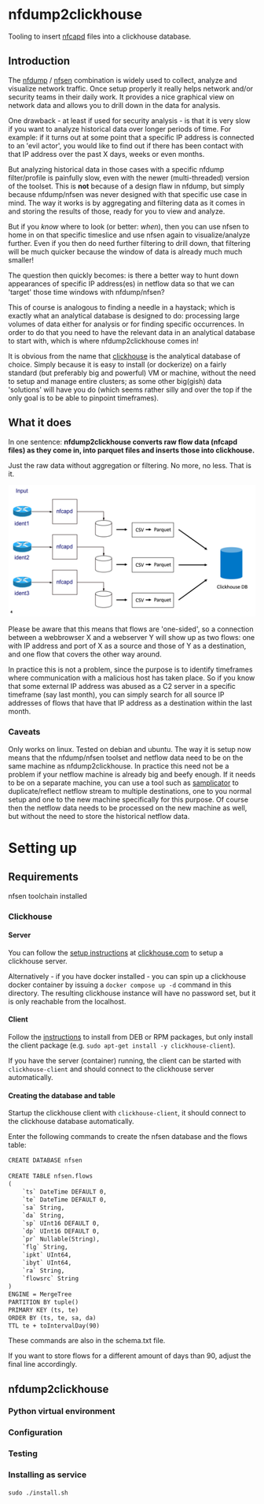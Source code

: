 # nfdump2clickhouse

Tooling to insert [nfcapd](https://github.com/phaag/nfdump) files into a clickhouse database.

## Introduction
The [nfdump](https://github.com/phaag/nfdump) / [nfsen](https://github.com/phaag/nfsen) combination is widely used to collect, analyze and visualize network traffic. 
Once setup properly it really helps network and/or security teams in their daily work. 
It provides a nice graphical view on network data and allows you to drill down in the data for analysis.

One drawback - at least if used for security analysis - is that it is very slow if you want to analyze historical data over longer periods of time. 
For example: if it turns out at some point that a specific IP address is connected to an 'evil actor', you would like to find out if there has been contact with that IP address over the past X days, weeks or even months. 

But analyzing historical data in those cases with a specific nfdump filter/profile is painfully slow, even with the newer (multi-threaded) version of the toolset. 
This is **not** because of a design flaw in nfdump, but simply because nfdump/nfsen was never designed with that specific use case in mind. The way it works is by aggregating and filtering data as it comes in and storing the results of those, ready for you to view and analyze.  

But if you *know* where to look (or better: *when*), then you can use nfsen to home in on that specific timeslice and use nfsen again to visualize/analyze further. Even if you then do need further filtering to drill down, that filtering will be much quicker because the window of data is already much much smaller!

The question then quickly becomes: is there a better way to hunt down appearances of specific IP address(es) in netflow data so that we can 'target' those time windows with nfdump/nfsen? 

This of course is analogous to finding a needle in a haystack; which is exactly what an analytical database is designed to do: processing large volumes of data either for analysis or for finding specific occurrences. 
In order to do that you need to have the relevant data in an analytical database to start with, which is where nfdump2clickhouse comes in!

It is obvious from the name that [clickhouse](https://clickhouse.com/#getting_started) is the analytical database of choice. Simply because it is easy to install (or dockerize) on a fairly standard (but preferably big and powerful) VM or machine, without the need to setup and manage entire clusters; as some other big(gish) data 'solutions' will have you do (which seems rather silly and over the top if the only goal is to be able to pinpoint timeframes). 

## What it does

In one sentence: **nfdump2clickhouse converts raw flow data (nfcapd files) as they come in, into parquet files and inserts those into clickhouse.**

Just the raw data without aggregation or filtering. No more, no less. That is it. 

![nfdump2parquet process](n2c-process.png)

Please be aware that this means that flows are 'one-sided', so a connection between a webbrowser X and a webserver Y will show up as two flows: one with IP address and port of X as a source and those of Y as a destination, and one flow that covers the other way around.

In practice this is not a problem, since the purpose is to identify timeframes where communication with a malicious host has taken place. So if you know that some external IP address was abused as a C2 server in a specific timeframe (say last month), you can simply search for all source IP addresses of flows that have that IP address as a destination within the last month.    



### Caveats
Only works on linux. Tested on debian and ubuntu.
The way it is setup now means that the nfdump/nfsen toolset and netflow data need to be on the same machine as nfdump2clickhouse. In practice this need not be a problem if your netflow machine is already big and beefy enough. If it needs to be on a separate machine, you can use a tool such as [samplicator](https://github.com/sleinen/samplicator) to duplicate/reflect netflow stream to multiple destinations, one to you normal setup and one to the new machine specifically for this purpose. Of course then the netflow data needs to be processed on the new machine as well, but without the need to store the historical netflow data.

# Setting up

## Requirements

nfsen toolchain installed

### Clickhouse
#### Server
You can follow the [setup instructions](https://clickhouse.com/docs/en/install/#self-managed-install) at [clickhouse.com](https://clickhouse.com/) to setup a clickhouse server.

Alternatively - if you have docker installed - you can spin up a clickhouse docker container by issuing a ``docker compose up -d`` command in this directory. The resulting clickhouse instance will have no password set, but it is only reachable from the localhost.

#### Client
Follow the [instructions](https://clickhouse.com/docs/en/install/#available-installation-options) to install from DEB or RPM packages, but only install the client package (e.g. ``sudo apt-get install -y clickhouse-client``).

If you have the server (container) running, the client can be started with ``clickhouse-client`` and should connect to the clickhouse server automatically. 


#### Creating the database and table
Startup the clickhouse client with ``clickhouse-client``, it should connect to the clickhouse database automatically.

Enter the following commands to create the nfsen database and the flows table:
```
CREATE DATABASE nfsen

CREATE TABLE nfsen.flows
(
    `ts` DateTime DEFAULT 0,
    `te` DateTime DEFAULT 0,
    `sa` String,
    `da` String,
    `sp` UInt16 DEFAULT 0,
    `dp` UInt16 DEFAULT 0,
    `pr` Nullable(String),
    `flg` String,
    `ipkt` UInt64,
    `ibyt` UInt64,
    `ra` String,
    `flowsrc` String
)
ENGINE = MergeTree
PARTITION BY tuple()
PRIMARY KEY (ts, te)
ORDER BY (ts, te, sa, da)
TTL te + toIntervalDay(90)
```
These commands are also in the schema.txt file.

If you want to store flows for a different amount of days than 90, adjust the final line accordingly.

## nfdump2clickhouse

### Python virtual environment

### Configuration

### Testing

### Installing as service

``sudo ./install.sh``
